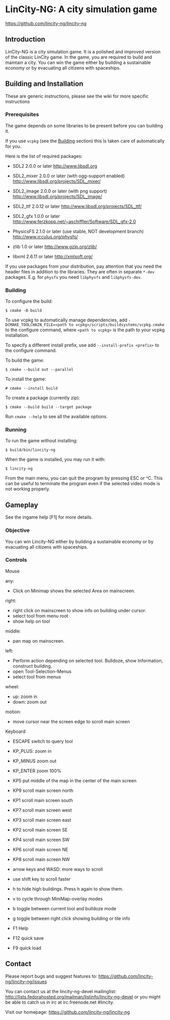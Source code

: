 # LinCity-NG: A city simulation game

https://github.com/lincity-ng/lincity-ng

## Introduction
LinCity-NG is a city simulation game. It is a polished and improved
version of the classic LinCity game. In the game, you are required
to build and maintain a city. You can win the game either by
building a sustainable economy or by evacuating all citizens with
spaceships.

## Building and Installation

These are generic instructions, please see the wiki for more specific instructions

### Prerequisites

The game depends on some libraries to be present before you can building it.

If you use `vcpkg` (see the [Building](#building) section) this is taken care
of automatically for you.

Here is the list of required packages:

* SDL2 2.0.0 or later
  http://www.libsdl.org

* SDL2_mixer 2.0.0 or later (with ogg-support enabled)
  http://www.libsdl.org/projects/SDL_mixer/

* SDL2_image 2.0.0 or later (with png support)
  http://www.libsdl.org/projects/SDL_image/

* SDL2_ttf 2.0.12 or later
  http://www.libsdl.org/projects/SDL_ttf/

* SDL2_gfx 1.0.0 or later
  http://www.ferzkopp.net/~aschiffler/Software/SDL_gfx-2.0

* PhysicsFS 2.1.0 or later (use stable, NOT development branch)
  http://www.icculus.org/physfs/

* zlib 1.0 or later
  http://www.gzip.org/zlib/

* libxml 2.6.11 or later
  http://xmlsoft.org/

If you use packages from your distribution, pay attention that you need the
header files in addition to the libraries. They are often in separate `*-dev`
packages. E.g. for `physfs` you need `libphysfs` and `libphysfs-dev`.

### Building

To configure the build:
```
$ cmake -B build
```
To use vcpkg to automatically manage dependencies, add
`-DCMAKE_TOOLCHAIN_FILE=<path to vcpkg>/scripts/buildsystems/vcpkg.cmake`
to the configure command, where `<path to vcpkg>` is the path to your vcpkg
installation.

To specify a different install prefix, use add `--install-prefix <prefix>` to the
configure command.

To build the game:
```
$ cmake --build out --parallel
```

To install the game:
```
# cmake --install build
```

To create a package (currently zip):
```
$ cmake --build build --target package
```

Run `cmake --help` to see all the available options.

### Running

To run the game without installing:
```
$ build/bin/lincity-ng
```

When the game is installed, you may run it with:
```
$ lincity-ng
```

From the main menu, you can quit the program by pressing ESC or ^C. This can be
useful to terminate the program even if the selected video mode is not working
properly.

## Gameplay

See the ingame help [F1] for more details.

### Objective

You can win Lincity-NG either by building a sustainable economy or
by evacuating all citizens with spaceships.

### Controls

Mouse

any:
 * Click on Minimap shows the selected Area on mainscreen.

right:
 * right click on mainscreen to show info on building under cursor.
 * select tool from menu root
 * show help on tool

middle:
 * pan map on mainscreen.

left:
 * Perform action depending on selected tool. Bulldoze, show Information, construct building.
 * open Tool-Selection-Menus
 * select tool from menus

wheel:
 * up: zoom in
 * down: zoom out

motion:
 * move cursor near the screen edge to scroll main screen

Keyboard

 * ESCAPE switch to query tool


 * KP_PLUS: zoom in
 * KP_MINUS zoom out
 * KP_ENTER zoom 100%


 * KP5 put middle of the map in the center of the main screen


 * KP9 scroll main screen north
 * KP1 scroll main screen south
 * KP7 scroll main screen west
 * KP3 scroll main screen east


 * KP2 scroll main screen SE
 * KP4 scroll main screen SW
 * KP6 scroll main screen NE
 * KP8 scroll main screen NW


 * arrow keys and WASD: more ways to scroll


 * use shift key to scroll faster


 * h  to hide high buildings. Press h again to show them.
 * v  to cycle through MiniMap-overlay modes
 * b  toggle between current tool and bulldoze mode
 * g  toggle between right click showing building or tile info
 * F1 Help

 * F12 quick save
 * F9  quick load

## Contact

Please report bugs and suggest features to:
    https://github.com/lincity-ng/lincity-ng/issues

You can contact us at the lincity-ng-devel mailinglist:
    http://lists.fedorahosted.org/mailman/listinfo/lincity-ng-devel
or you might be able to catch us in irc at irc.freenode.net #lincity.

Visit our homepage: https://github.com/lincity-ng/lincity-ng
